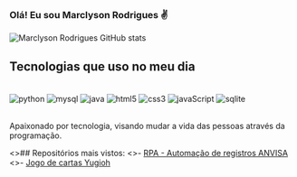 ### Olá! Eu sou Marclyson Rodrigues ✌️
 
![Marclyson Rodrigues GitHub stats](https://github-readme-stats.vercel.app/api?username=marclyson&show_icons=true&theme=radical)
 
## Tecnologias que uso no meu dia
 
<div style="display: inline_block"><br/>
<img align="center" alt="python" src="https://img.shields.io/badge/Python-14354C?style=for-the-badge&logo=python&logoColor=white" />
<img align="center" alt="mysql" src="https://img.shields.io/badge/MySQL-00000F?style=for-the-badge&logo=mysql&logoColor=white" />
<img align="center" alt="java" src="https://img.shields.io/badge/Java-ED8B00?style=for-the-badge&logo=openjdk&logoColor=white" />
<img align="center" alt="html5" src="https://img.shields.io/badge/HTML5-E34F26?style=for-the-badge&logo=html5&logoColor=white" />
<img align="center" alt="css3" src="https://img.shields.io/badge/CSS3-1572B6?style=for-the-badge&logo=css3&logoColor=white" />
<img align="center" alt="javaScript" src="https://img.shields.io/badge/JavaScript-323330?style=for-the-badge&logo=javascript&logoColor=F7DF1E" />
<img align="center" alt="sqlite" src="https://img.shields.io/badge/SQLite-07405E?style=for-the-badge&logo=sqlite&logoColor=white" />
</div><br/>
 
Apaixonado por tecnologia, visando mudar a vida das pessoas através da programação.
 
<>## Repositórios mais vistos:
<>- [RPA - Automação de registros ANVISA](https://github.com/ViniRocham/RPA-consultas-anvisa)<br/>
<>- [Jogo de cartas Yugioh](https://github.com/alvccpj/Yugioh)<BR/>
 
